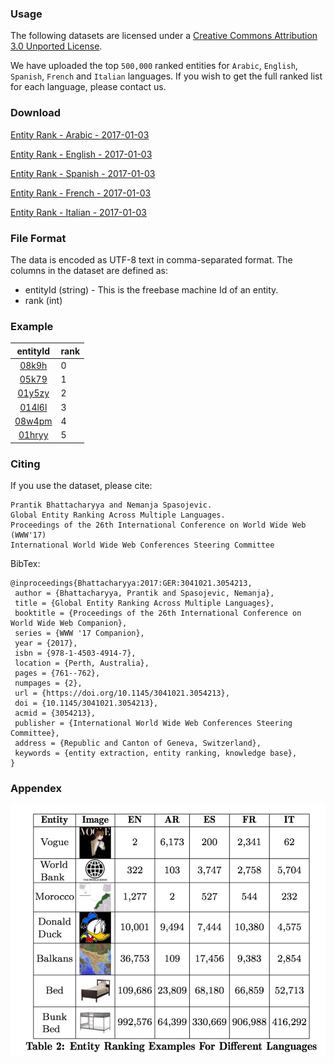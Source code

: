### Usage ###
The following datasets are licensed under a [Creative Commons Attribution 3.0 Unported License](http://creativecommons.org/licenses/by/3.0/).

We have uploaded the top `500,000` ranked entities for `Arabic`, `English`, `Spanish`, `French` and `Italian` languages. If you wish to get the full ranked list for each language, please contact us. 

### Download ###

[Entity Rank - Arabic - 2017-01-03](dataset/entity_rank_ar.txt) 

[Entity Rank - English - 2017-01-03](dataset/entity_rank_en.txt)

[Entity Rank - Spanish - 2017-01-03](dataset/entity_rank_es.txt)

[Entity Rank - French - 2017-01-03](dataset/entity_rank_fr.txt)

[Entity Rank - Italian - 2017-01-03](dataset/entity_rank_it.txt)

### File Format ###

The data is encoded as UTF-8 text in comma-separated format. The columns in the dataset are defined as:

* entityId (string) - This is the freebase machine Id of an entity. 
* rank (int)

### Example ###

| entityId|rank| 
|:-------:|-------| 
| [08k9h](https://www.google.com/search?q=knowledge+graph+search+api&kponly&kgmid=/m/08k9h)   | 0 |
| [05k79](https://www.google.com/search?q=knowledge+graph+search+api&kponly&kgmid=/m/05k79)   | 1 |
| [01y5zy](https://www.google.com/search?q=knowledge+graph+search+api&kponly&kgmid=/m/01y5zy) | 2 |
| [014l6l](https://www.google.com/search?q=knowledge+graph+search+api&kponly&kgmid=/m/014l6l) | 3 |
| [08w4pm](https://www.google.com/search?q=knowledge+graph+search+api&kponly&kgmid=/m/08w4pm) | 4 |
| [01hryy](https://www.google.com/search?q=knowledge+graph+search+api&kponly&kgmid=/m/01hryy) | 5 |

### Citing ###

If you use the dataset, please cite:

```
Prantik Bhattacharyya and Nemanja Spasojevic. 
Global Entity Ranking Across Multiple Languages. 
Proceedings of the 26th International Conference on World Wide Web (WWW'17)
International World Wide Web Conferences Steering Committee

```

BibTex:

```
@inproceedings{Bhattacharyya:2017:GER:3041021.3054213,
 author = {Bhattacharyya, Prantik and Spasojevic, Nemanja},
 title = {Global Entity Ranking Across Multiple Languages},
 booktitle = {Proceedings of the 26th International Conference on World Wide Web Companion},
 series = {WWW '17 Companion},
 year = {2017},
 isbn = {978-1-4503-4914-7},
 location = {Perth, Australia},
 pages = {761--762},
 numpages = {2},
 url = {https://doi.org/10.1145/3041021.3054213},
 doi = {10.1145/3041021.3054213},
 acmid = {3054213},
 publisher = {International World Wide Web Conferences Steering Committee},
 address = {Republic and Canton of Geneva, Switzerland},
 keywords = {entity extraction, entity ranking, knowledge base},
} 
```

### Appendex ###

![Example Entity Rankings Accross Aifferent Languages](example_entity_rankings_accross_different_languages.png)


